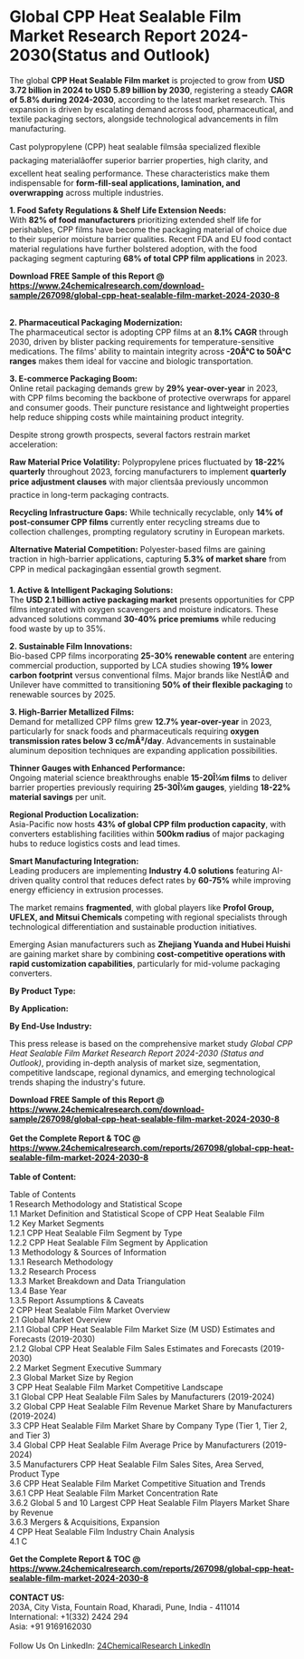 <h1>Global CPP Heat Sealable Film Market Research Report 2024-2030(Status and Outlook)</h1><p>The global <strong>CPP Heat Sealable Film market</strong> is projected to grow from <strong>USD 3.72 billion in 2024 to USD 5.89 billion by 2030</strong>, registering a steady <strong>CAGR of 5.8% during 2024-2030</strong>, according to the latest market research. This expansion is driven by escalating demand across food, pharmaceutical, and textile packaging sectors, alongside technological advancements in film manufacturing.</p><p>Cast polypropylene (CPP) heat sealable filmsâa specialized flexible packaging materialâoffer superior barrier properties, high clarity, and excellent heat sealing performance. These characteristics make them indispensable for <strong>form-fill-seal applications, lamination, and overwrapping</strong> across multiple industries.</p><p><strong>1. Food Safety Regulations &amp; Shelf Life Extension Needs:</strong><br>
With <strong>82% of food manufacturers</strong> prioritizing extended shelf life for perishables, CPP films have become the packaging material of choice due to their superior moisture barrier qualities. Recent FDA and EU food contact material regulations have further bolstered adoption, with the food packaging segment capturing <strong>68% of total CPP film applications</strong> in 2023.</p><div><b>Download FREE Sample of this Report @ 
            <a href="https://www.24chemicalresearch.com/download-sample/267098/global-cpp-heat-sealable-film-market-2024-2030-8">
            https://www.24chemicalresearch.com/download-sample/267098/global-cpp-heat-sealable-film-market-2024-2030-8</a></b></div><br><p><strong>2. Pharmaceutical Packaging Modernization:</strong><br>
The pharmaceutical sector is adopting CPP films at an <strong>8.1% CAGR</strong> through 2030, driven by blister packing requirements for temperature-sensitive medications. The films' ability to maintain integrity across <strong>-20Â°C to 50Â°C ranges</strong> makes them ideal for vaccine and biologic transportation.</p><p><strong>3. E-commerce Packaging Boom:</strong><br>
Online retail packaging demands grew by <strong>29% year-over-year</strong> in 2023, with CPP films becoming the backbone of protective overwraps for apparel and consumer goods. Their puncture resistance and lightweight properties help reduce shipping costs while maintaining product integrity.</p><p>Despite strong growth prospects, several factors restrain market acceleration:</p><p><strong>Raw Material Price Volatility:</strong> Polypropylene prices fluctuated by <strong>18-22% quarterly</strong> throughout 2023, forcing manufacturers to implement <strong>quarterly price adjustment clauses</strong> with major clientsâa previously uncommon practice in long-term packaging contracts.</p><p><strong>Recycling Infrastructure Gaps:</strong> While technically recyclable, only <strong>14% of post-consumer CPP films</strong> currently enter recycling streams due to collection challenges, prompting regulatory scrutiny in European markets.</p><p><strong>Alternative Material Competition:</strong> Polyester-based films are gaining traction in high-barrier applications, capturing <strong>5.3% of market share</strong> from CPP in medical packagingâan essential growth segment.</p><p><strong>1. Active &amp; Intelligent Packaging Solutions:</strong><br>
The <strong>USD 2.1 billion active packaging market</strong> presents opportunities for CPP films integrated with oxygen scavengers and moisture indicators. These advanced solutions command <strong>30-40% price premiums</strong> while reducing food waste by up to 35%.</p><p><strong>2. Sustainable Film Innovations:</strong><br>
Bio-based CPP films incorporating <strong>25-30% renewable content</strong> are entering commercial production, supported by LCA studies showing <strong>19% lower carbon footprint</strong> versus conventional films. Major brands like NestlÃ© and Unilever have committed to transitioning <strong>50% of their flexible packaging</strong> to renewable sources by 2025.</p><p><strong>3. High-Barrier Metallized Films:</strong><br>
Demand for metallized CPP films grew <strong>12.7% year-over-year</strong> in 2023, particularly for snack foods and pharmaceuticals requiring <strong>oxygen transmission rates below 3 cc/mÂ²/day</strong>. Advancements in sustainable aluminum deposition techniques are expanding application possibilities.</p><p><strong>Thinner Gauges with Enhanced Performance:</strong><br>
    Ongoing material science breakthroughs enable <strong>15-20Î¼m films</strong> to deliver barrier properties previously requiring <strong>25-30Î¼m gauges</strong>, yielding <strong>18-22% material savings</strong> per unit.</p><p><strong>Regional Production Localization:</strong><br>
    Asia-Pacific now hosts <strong>43% of global CPP film production capacity</strong>, with converters establishing facilities within <strong>500km radius</strong> of major packaging hubs to reduce logistics costs and lead times.</p><p><strong>Smart Manufacturing Integration:</strong><br>
    Leading producers are implementing <strong>Industry 4.0 solutions</strong> featuring AI-driven quality control that reduces defect rates by <strong>60-75%</strong> while improving energy efficiency in extrusion processes.</p><p>The market remains <strong>fragmented</strong>, with global players like <strong>Profol Group, UFLEX, and Mitsui Chemicals</strong> competing with regional specialists through technological differentiation and sustainable production initiatives.</p><p>Emerging Asian manufacturers such as <strong>Zhejiang Yuanda and Hubei Huishi</strong> are gaining market share by combining <strong>cost-competitive operations with rapid customization capabilities</strong>, particularly for mid-volume packaging converters.</p><p><strong>By Product Type:</strong></p><p><strong>By Application:</strong></p><p><strong>By End-Use Industry:</strong></p><p>This press release is based on the comprehensive market study <em>Global CPP Heat Sealable Film Market Research Report 2024-2030 (Status and Outlook)</em>, providing in-depth analysis of market size, segmentation, competitive landscape, regional dynamics, and emerging technological trends shaping the industry's future.</p><div><b>Download FREE Sample of this Report @ 
            <a href="https://www.24chemicalresearch.com/download-sample/267098/global-cpp-heat-sealable-film-market-2024-2030-8">
            https://www.24chemicalresearch.com/download-sample/267098/global-cpp-heat-sealable-film-market-2024-2030-8</a></b></div><br><div><b>Get the Complete Report & TOC @ 
            <a href="https://www.24chemicalresearch.com/reports/267098/global-cpp-heat-sealable-film-market-2024-2030-8">
            https://www.24chemicalresearch.com/reports/267098/global-cpp-heat-sealable-film-market-2024-2030-8</a></b></div><br>
            <b>Table of Content:</b><p>Table of Contents<br />
1 Research Methodology and Statistical Scope<br />
1.1 Market Definition and Statistical Scope of CPP Heat Sealable Film<br />
1.2 Key Market Segments<br />
1.2.1 CPP Heat Sealable Film Segment by Type<br />
1.2.2 CPP Heat Sealable Film Segment by Application<br />
1.3 Methodology & Sources of Information<br />
1.3.1 Research Methodology<br />
1.3.2 Research Process<br />
1.3.3 Market Breakdown and Data Triangulation<br />
1.3.4 Base Year<br />
1.3.5 Report Assumptions & Caveats<br />
2 CPP Heat Sealable Film Market Overview<br />
2.1 Global Market Overview<br />
2.1.1 Global CPP Heat Sealable Film Market Size (M USD) Estimates and Forecasts (2019-2030)<br />
2.1.2 Global CPP Heat Sealable Film Sales Estimates and Forecasts (2019-2030)<br />
2.2 Market Segment Executive Summary<br />
2.3 Global Market Size by Region<br />
3 CPP Heat Sealable Film Market Competitive Landscape<br />
3.1 Global CPP Heat Sealable Film Sales by Manufacturers (2019-2024)<br />
3.2 Global CPP Heat Sealable Film Revenue Market Share by Manufacturers (2019-2024)<br />
3.3 CPP Heat Sealable Film Market Share by Company Type (Tier 1, Tier 2, and Tier 3)<br />
3.4 Global CPP Heat Sealable Film Average Price by Manufacturers (2019-2024)<br />
3.5 Manufacturers CPP Heat Sealable Film Sales Sites, Area Served, Product Type<br />
3.6 CPP Heat Sealable Film Market Competitive Situation and Trends<br />
3.6.1 CPP Heat Sealable Film Market Concentration Rate<br />
3.6.2 Global 5 and 10 Largest CPP Heat Sealable Film Players Market Share by Revenue<br />
3.6.3 Mergers & Acquisitions, Expansion<br />
4 CPP Heat Sealable Film Industry Chain Analysis<br />
4.1 C</p><div><b>Get the Complete Report & TOC @ 
            <a href="https://www.24chemicalresearch.com/reports/267098/global-cpp-heat-sealable-film-market-2024-2030-8">
            https://www.24chemicalresearch.com/reports/267098/global-cpp-heat-sealable-film-market-2024-2030-8</a></b></div><br><b>CONTACT US:</b><br>
            203A, City Vista, Fountain Road, Kharadi, Pune, India - 411014<br>
            International: +1(332) 2424 294<br>
            Asia: +91 9169162030 <br><br>
            Follow Us On LinkedIn: <a href="https://www.linkedin.com/company/24chemicalresearch/">24ChemicalResearch LinkedIn</a>